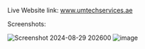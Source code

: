 Live Website link: www.umtechservices.ae

Screenshots:


![Screenshot 2024-08-29 202600](https://github.com/user-attachments/assets/bb66e56b-214c-49bd-85c1-810f770266e6)
![image](https://github.com/user-attachments/assets/f4998937-764d-4778-8c46-ea1494776de0)

